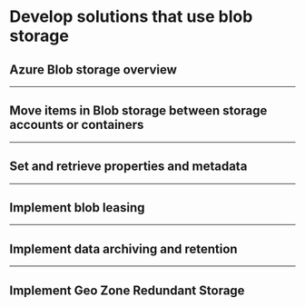 # Develop solutions that use blob storage

## Azure Blob storage overview

----

## Move items in Blob storage between storage accounts or containers

----

## Set and retrieve properties and metadata

----

## Implement blob leasing

----

## Implement data archiving and retention

----

## Implement Geo Zone Redundant Storage

